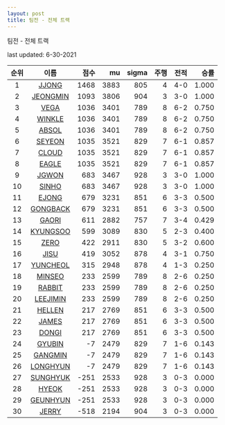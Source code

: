 ```yaml
---
layout: post
title: 팀전 - 전체 트랙
---
```



팀전 - 전체 트랙


last updated: 6-30-2021

| 순위 | 이름 | 점수 | mu | sigma | 주행 | 전적 | 승률 |
|:---:|:---:|---:|---:|---:|---:|:---:|---:|
| 1 | [JJONG](../JJONG) | 1468 | 3883 | 805 | 4 | 4-0 | 1.000 |
| 2 | [JEONGMIN](../JEONGMIN) | 1093 | 3806 | 904 | 3 | 3-0 | 1.000 |
| 3 | [VEGA](../VEGA) | 1036 | 3401 | 789 | 8 | 6-2 | 0.750 |
| 4 | [WINKLE](../WINKLE) | 1036 | 3401 | 789 | 8 | 6-2 | 0.750 |
| 5 | [ABSOL](../ABSOL) | 1036 | 3401 | 789 | 8 | 6-2 | 0.750 |
| 6 | [SEYEON](../SEYEON) | 1035 | 3521 | 829 | 7 | 6-1 | 0.857 |
| 7 | [CLOUD](../CLOUD) | 1035 | 3521 | 829 | 7 | 6-1 | 0.857 |
| 8 | [EAGLE](../EAGLE) | 1035 | 3521 | 829 | 7 | 6-1 | 0.857 |
| 9 | [JGWON](../JGWON) | 683 | 3467 | 928 | 3 | 3-0 | 1.000 |
| 10 | [SINHO](../SINHO) | 683 | 3467 | 928 | 3 | 3-0 | 1.000 |
| 11 | [EJONG](../EJONG) | 679 | 3231 | 851 | 6 | 3-3 | 0.500 |
| 12 | [GONGBACK](../GONGBACK) | 679 | 3231 | 851 | 6 | 3-3 | 0.500 |
| 13 | [GAORI](../GAORI) | 611 | 2882 | 757 | 7 | 3-4 | 0.429 |
| 14 | [KYUNGSOO](../KYUNGSOO) | 599 | 3089 | 830 | 5 | 2-3 | 0.400 |
| 15 | [ZERO](../ZERO) | 422 | 2911 | 830 | 5 | 3-2 | 0.600 |
| 16 | [JISU](../JISU) | 419 | 3052 | 878 | 4 | 3-1 | 0.750 |
| 17 | [YUNCHEOL](../YUNCHEOL) | 315 | 2948 | 878 | 4 | 1-3 | 0.250 |
| 18 | [MINSEO](../MINSEO) | 233 | 2599 | 789 | 8 | 2-6 | 0.250 |
| 19 | [RABBIT](../RABBIT) | 233 | 2599 | 789 | 8 | 2-6 | 0.250 |
| 20 | [LEEJIMIN](../LEEJIMIN) | 233 | 2599 | 789 | 8 | 2-6 | 0.250 |
| 21 | [HELLEN](../HELLEN) | 217 | 2769 | 851 | 6 | 3-3 | 0.500 |
| 22 | [JAMES](../JAMES) | 217 | 2769 | 851 | 6 | 3-3 | 0.500 |
| 23 | [DONGI](../DONGI) | 217 | 2769 | 851 | 6 | 3-3 | 0.500 |
| 24 | [GYUBIN](../GYUBIN) | -7 | 2479 | 829 | 7 | 1-6 | 0.143 |
| 25 | [GANGMIN](../GANGMIN) | -7 | 2479 | 829 | 7 | 1-6 | 0.143 |
| 26 | [LONGHYUN](../LONGHYUN) | -7 | 2479 | 829 | 7 | 1-6 | 0.143 |
| 27 | [SUNGHYUK](../SUNGHYUK) | -251 | 2533 | 928 | 3 | 0-3 | 0.000 |
| 28 | [HYEOK](../HYEOK) | -251 | 2533 | 928 | 3 | 0-3 | 0.000 |
| 29 | [GEUNHYUN](../GEUNHYUN) | -251 | 2533 | 928 | 3 | 0-3 | 0.000 |
| 30 | [JERRY](../JERRY) | -518 | 2194 | 904 | 3 | 0-3 | 0.000 |
